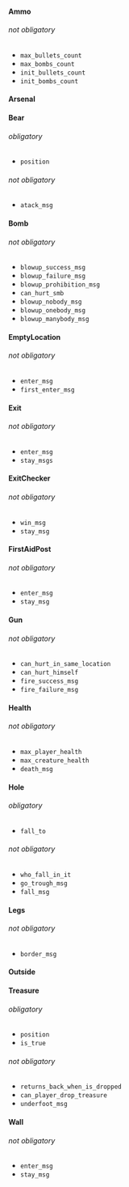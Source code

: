 #### Ammo

###### not obligatory
- `max_bullets_count`
- `max_bombs_count`
- `init_bullets_count`
- `init_bombs_count`

#### Arsenal

#### Bear

###### obligatory
- `position`

###### not obligatory
- `atack_msg`

#### Bomb

###### not obligatory
- `blowup_success_msg`
- `blowup_failure_msg`
- `blowup_prohibition_msg`
- `can_hurt_smb`
- `blowup_nobody_msg`
- `blowup_onebody_msg`
- `blowup_manybody_msg`

#### EmptyLocation

###### not obligatory
- `enter_msg`
- `first_enter_msg`

#### Exit

###### not obligatory
- `enter_msg`
- `stay_msgs`

#### ExitChecker

###### not obligatory
- `win_msg`
- `stay_msg`

#### FirstAidPost

###### not obligatory
- `enter_msg`
- `stay_msg`

#### Gun

###### not obligatory
- `can_hurt_in_same_location`
- `can_hurt_himself`
- `fire_success_msg`
- `fire_failure_msg`

#### Health

###### not obligatory
- `max_player_health`
- `max_creature_health`
- `death_msg`

#### Hole

###### obligatory
- `fall_to`

###### not obligatory
- `who_fall_in_it`
- `go_trough_msg`
- `fall_msg`

#### Legs

###### not obligatory
- `border_msg`

#### Outside

#### Treasure

###### obligatory
- `position`
- `is_true`

###### not obligatory
- `returns_back_when_is_dropped`
- `can_player_drop_treasure`
- `underfoot_msg`

#### Wall

###### not obligatory
- `enter_msg`
- `stay_msg`
